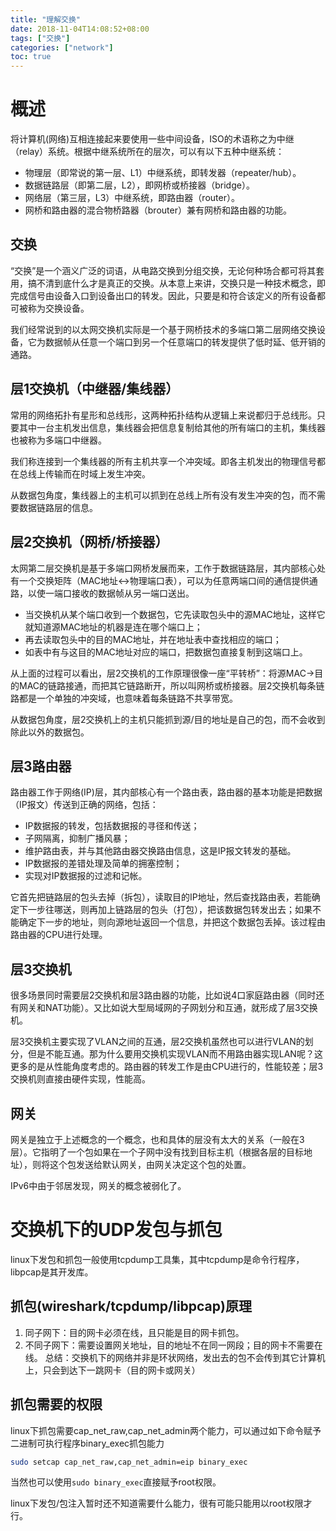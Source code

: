 ```yaml
---
title: "理解交换"
date: 2018-11-04T14:08:52+08:00
tags: ["交换"]
categories: ["network"]
toc: true
---
```


# 概述
将计算机(网络)互相连接起来要使用一些中间设备，ISO的术语称之为中继（relay）系统。根据中继系统所在的层次，可以有以下五种中继系统：

* 物理层（即常说的第一层、L1）中继系统，即转发器（repeater/hub）。
* 数据链路层（即第二层，L2），即网桥或桥接器（bridge）。
* 网络层（第三层，L3）中继系统，即路由器（router）。
* 网桥和路由器的混合物桥路器（brouter）兼有网桥和路由器的功能。

## 交换
“交换”是一个涵义广泛的词语，从电路交换到分组交换，无论何种场合都可将其套用，搞不清到底什么才是真正的交换。从本意上来讲，交换只是一种技术概念，即完成信号由设备入口到设备出口的转发。因此，只要是和符合该定义的所有设备都可被称为交换设备。

我们经常说到的以太网交换机实际是一个基于网桥技术的多端口第二层网络交换设备，它为数据帧从任意一个端口到另一个任意端口的转发提供了低时延、低开销的通路。

## 层1交换机（中继器/集线器）
常用的网络拓扑有星形和总线形，这两种拓扑结构从逻辑上来说都归于总线形。只要其中一台主机发出信息，集线器会把信息复制给其他的所有端口的主机，集线器也被称为多端口中继器。

我们称连接到一个集线器的所有主机共享一个冲突域。即各主机发出的物理信号都在总线上传输而在时域上发生冲突。

从数据包角度，集线器上的主机可以抓到在总线上所有没有发生冲突的包，而不需要数据链路层的信息。
## 层2交换机（网桥/桥接器）
太网第二层交换机是基于多端口网桥发展而来，工作于数据链路层，其内部核心处有一个交换矩阵（MAC地址<->物理端口表），可以为任意两端口间的通信提供通路，以使一端口接收的数据帧从另一端口送出。

* 当交换机从某个端口收到一个数据包，它先读取包头中的源MAC地址，这样它就知道源MAC地址的机器是连在哪个端口上；
* 再去读取包头中的目的MAC地址，并在地址表中查找相应的端口；
* 如表中有与这目的MAC地址对应的端口，把数据包直接复制到这端口上。

从上面的过程可以看出，层2交换机的工作原理很像一座“平转桥”：将源MAC->目的MAC的链路接通，而把其它链路断开，所以叫网桥或桥接器。层2交换机每条链路都是一个单独的冲突域，也意味着每条链路不共享带宽。

从数据包角度，层2交换机上的主机只能抓到源/目的地址是自己的包，而不会收到除此以外的数据包。
## 层3路由器
路由器工作于网络(IP)层，其内部核心有一个路由表，路由器的基本功能是把数据（IP报文）传送到正确的网络，包括：

* IP数据报的转发，包括数据报的寻径和传送；
* 子网隔离，抑制广播风暴；
* 维护路由表，并与其他路由器交换路由信息，这是IP报文转发的基础。
* IP数据报的差错处理及简单的拥塞控制；
* 实现对IP数据报的过滤和记帐。

它首先把链路层的包头去掉（拆包），读取目的IP地址，然后查找路由表，若能确定下一步往哪送，则再加上链路层的包头（打包），把该数据包转发出去；如果不能确定下一步的地址，则向源地址返回一个信息，并把这个数据包丢掉。该过程由路由器的CPU进行处理。

## 层3交换机
很多场景同时需要层2交换机和层3路由器的功能，比如说4口家庭路由器（同时还有网关和NAT功能）。又比如说大型局域网的子网划分和互通，就形成了层3交换机。

层3交换机主要实现了VLAN之间的互通，层2交换机虽然也可以进行VLAN的划分，但是不能互通。那为什么要用交换机实现VLAN而不用路由器实现LAN呢？这更多的是从性能角度考虑的。路由器的转发工作是由CPU进行的，性能较差；层3交换机则直接由硬件实现，性能高。

## 网关
网关是独立于上述概念的一个概念，也和具体的层没有太大的关系（一般在3层）。它指明了一个包如果在一个子网中没有找到目标主机（根据各层的目标地址），则将这个包发送给默认网关，由网关决定这个包的处置。

IPv6中由于邻居发现，网关的概念被弱化了。

# 交换机下的UDP发包与抓包
linux下发包和抓包一般使用tcpdump工具集，其中tcpdump是命令行程序，libpcap是其开发库。
## 抓包(wireshark/tcpdump/libpcap)原理
1. 同子网下：目的网卡必须在线，且只能是目的网卡抓包。
2. 不同子网下：需要设置网关地址，目的地址不在同一网段；目的网卡不需要在线。
总结：交换机下的网络并非是环状网络，发出去的包不会传到其它计算机上，只会到达下一跳网卡（目的网卡或网关）

## 抓包需要的权限
linux下抓包需要cap_net_raw,cap_net_admin两个能力，可以通过如下命令赋予二进制可执行程序binary_exec抓包能力
```zsh
sudo setcap cap_net_raw,cap_net_admin=eip binary_exec
```
当然也可以使用`sudo binary_exec`直接赋予root权限。

linux下发包/包注入暂时还不知道需要什么能力，很有可能只能用以root权限才行。


